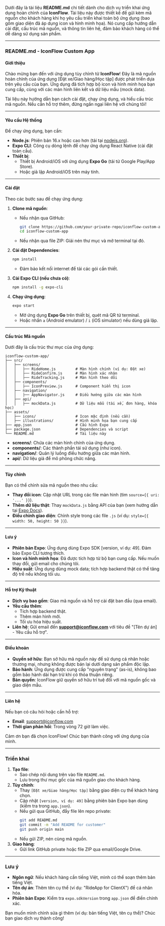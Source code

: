 Dưới đây là tài liệu **README.md** chi tiết dành cho dịch vụ triển khai ứng dụng hoàn chỉnh của **IconFlow**. Tài liệu này được thiết kế để gửi kèm mã nguồn cho khách hàng khi họ yêu cầu triển khai toàn bộ ứng dụng (bao gồm giao diện đã áp dụng icon và hình minh họa). Nó cung cấp hướng dẫn cài đặt, cấu trúc mã nguồn, và thông tin liên hệ, đảm bảo khách hàng có thể dễ dàng sử dụng sản phẩm.

---

### **README.md - IconFlow Custom App**

#### **Giới thiệu**
Chào mừng bạn đến với ứng dụng tùy chỉnh từ **IconFlow**! Đây là mã nguồn hoàn chỉnh của ứng dụng [Đặt xe/Giao hàng/Học tập] được phát triển dựa trên yêu cầu của bạn. Ứng dụng đã tích hợp bộ icon và hình minh họa bạn cung cấp, cùng với các màn hình liên kết và dữ liệu mẫu (mock data).  

Tài liệu này hướng dẫn bạn cách cài đặt, chạy ứng dụng, và hiểu cấu trúc mã nguồn. Nếu cần hỗ trợ thêm, đừng ngần ngại liên hệ với chúng tôi!

---

#### **Yêu cầu Hệ thống**
Để chạy ứng dụng, bạn cần:
- **Node.js**: Phiên bản 16.x hoặc cao hơn (tải tại [nodejs.org](https://nodejs.org)).
- **Expo CLI**: Công cụ dòng lệnh để chạy ứng dụng React Native (cài đặt toàn cầu).
- **Thiết bị**:
  - Thiết bị Android/iOS với ứng dụng **Expo Go** (tải từ Google Play/App Store).
  - Hoặc giả lập Android/iOS trên máy tính.

---

#### **Cài đặt**
Theo các bước sau để chạy ứng dụng:

1. **Clone mã nguồn**:
   - Nếu nhận qua GitHub:  
     ```bash
     git clone https://github.com/your-private-repo/iconflow-custom-app.git
     cd iconflow-custom-app
     ```
   - Nếu nhận qua file ZIP: Giải nén thư mục và mở terminal tại đó.

2. **Cài đặt Dependencies**:
   ```bash
   npm install
   ```
   - Đảm bảo kết nối internet để tải các gói cần thiết.

3. **Cài Expo CLI (nếu chưa có)**:
   ```bash
   npm install -g expo-cli
   ```

4. **Chạy ứng dụng**:
   ```bash
   expo start
   ```
   - Mở ứng dụng **Expo Go** trên thiết bị, quét mã QR từ terminal.
   - Hoặc nhấn `a` (Android emulator) / `i` (iOS simulator) nếu dùng giả lập.

---

#### **Cấu trúc Mã nguồn**
Dưới đây là cấu trúc thư mục của ứng dụng:

```
iconflow-custom-app/
├── src/
│   ├── screens/
│   │   ├── RideHome.js         # Màn hình chính (ví dụ: Đặt xe)
│   │   ├── RideConfirm.js      # Màn hình xác nhận
│   │   ├── RideTracking.js     # Màn hình theo dõi
│   ├── components/
│   │   ├── IconPreview.js      # Component hiển thị icon
│   ├── navigation/
│   │   ├── AppNavigator.js     # Điều hướng giữa các màn hình
│   ├── api/
│   │   ├── mockData.js         # Dữ liệu mẫu (tài xế, đơn hàng, khóa học)
├── assets/
│   ├── icons/                  # Icon mặc định (nếu cần)
│   ├── illustrations/          # Hình minh họa bạn cung cấp
├── app.json                    # Cấu hình Expo
├── package.json                # Dependencies và script
└── README.md                   # Tài liệu này
```

- **screens/**: Chứa các màn hình chính của ứng dụng.
- **components/**: Các thành phần tái sử dụng (như icon).
- **navigation/**: Quản lý luồng điều hướng giữa các màn hình.
- **api/**: Dữ liệu giả để mô phỏng chức năng.

---

#### **Tùy chỉnh**
Bạn có thể chỉnh sửa mã nguồn theo nhu cầu:
- **Thay đổi icon**: Cập nhật URL trong các file màn hình (tìm `source={{ uri: '...' }}`).
- **Thêm dữ liệu thật**: Thay `mockData.js` bằng API của bạn (xem hướng dẫn tại [Expo Docs](https://docs.expo.dev)).
- **Điều chỉnh giao diện**: Chỉnh style trong các file `.js` (ví dụ: `style={{ width: 50, height: 50 }}`).

---

#### **Lưu ý**
- **Phiên bản Expo**: Ứng dụng dùng Expo SDK [version, ví dụ: 49]. Đảm bảo Expo CLI tương thích.
- **Icon và hình minh họa**: Đã được tích hợp từ bộ bạn cung cấp. Nếu muốn thay đổi, gửi email cho chúng tôi.
- **Hiệu suất**: Ứng dụng dùng mock data; tích hợp backend thật có thể tăng độ trễ nếu không tối ưu.

---

#### **Hỗ trợ Kỹ thuật**
- **Dịch vụ bao gồm**: Giao mã nguồn và hỗ trợ cài đặt ban đầu (qua email).
- **Yêu cầu thêm**:
  - Tích hợp backend thật.
  - Thêm màn hình mới.
  - Tối ưu hóa hiệu suất.
- **Liên hệ**: Gửi email đến **support@iconflow.com** với tiêu đề "[Tên dự án] - Yêu cầu hỗ trợ".

---

#### **Điều khoản**
- **Quyền sở hữu**: Bạn sở hữu mã nguồn này để sử dụng cá nhân hoặc thương mại, nhưng không được bán lại dưới dạng sản phẩm độc lập.
- **Bảo hành**: Ứng dụng được cung cấp "nguyên trạng" (as-is), không bao gồm bảo hành dài hạn trừ khi có thỏa thuận riêng.
- **Bản quyền**: IconFlow giữ quyền sở hữu trí tuệ đối với mã nguồn gốc và giao diện mẫu.

---

#### **Liên hệ**
Nếu bạn có câu hỏi hoặc cần hỗ trợ:
- **Email**: support@iconflow.com  
- **Thời gian phản hồi**: Trong vòng 72 giờ làm việc.

Cảm ơn bạn đã chọn IconFlow! Chúc bạn thành công với ứng dụng của mình.

---

### **Triển khai**
1. **Tạo file**:
   - Sao chép nội dung trên vào file `README.md`.
   - Lưu trong thư mục gốc của mã nguồn giao cho khách hàng.
2. **Tùy chỉnh**:
   - Thay `[Đặt xe/Giao hàng/Học tập]` bằng giao diện cụ thể khách hàng chọn.
   - Cập nhật `[version, ví dụ: 49]` bằng phiên bản Expo bạn dùng (kiểm tra trong `app.json`).
   - Nếu gửi qua GitHub, đẩy file lên repo private:
     ```bash
     git add README.md
     git commit -m "Add README for customer"
     git push origin main
     ```
   - Nếu gửi ZIP, nén cùng mã nguồn.
3. **Giao hàng**:
   - Gửi link GitHub private hoặc file ZIP qua email/Google Drive.

---

### **Lưu ý**
- **Ngôn ngữ**: Nếu khách hàng cần tiếng Việt, mình có thể soạn thêm bản tiếng Việt.
- **Tên dự án**: Thêm tên cụ thể (ví dụ: "RideApp for ClientX") để cá nhân hóa.
- **Phiên bản Expo**: Kiểm tra `expo.sdkVersion` trong `app.json` để điền chính xác.

Bạn muốn mình chỉnh sửa gì thêm (ví dụ: bản tiếng Việt, tên cụ thể)? Chúc bạn giao dịch vụ thành công!